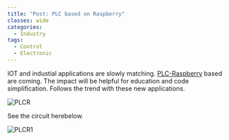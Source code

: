 ```yaml
---
title: "Post: PLC based on Raspberry"
classes: wide
categories:
  - Industry
tags:
  - Control
  - Electronic
---
```


IOT and industial applications are slowly matching. [PLC-Raspberry](https://www.cnx-software.com/2021/10/09/iono-rp-industrial-plc-with-a-raspberry-pi-rp2040-mcu/) based are coming. The impact will be helpful for education and code simplification. Follows the trend with these new applications.

![PLCR](https://eji4evk5kxx.exactdn.com/wp-content/uploads/2021/10/Iono-RP-RP2040-PLC-720x420.jpg?lossy=1&ssl=1)

See the circuit herebelow.

![PLCR1](https://eji4evk5kxx.exactdn.com/wp-content/uploads/2021/10/Iono-RP-internal-block-diagram-680x720.png?lossy=1&ssl=1)

